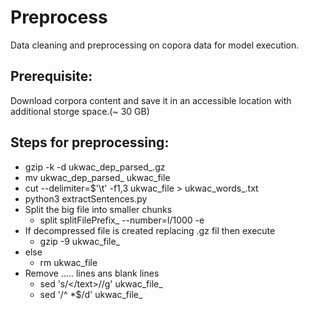 
# Preprocess

Data cleaning and preprocessing on copora data for model execution.

## Prerequisite:

Download corpora content and save it in an accessible location with additional storge space.(~ 30 GB)


## Steps for preprocessing:


*  gzip  -k -d ukwac_dep_parsed_.gz
*  mv ukwac_dep_parsed_ ukwac_file
*  cut --delimiter=$'\t' -f1,3 ukwac_file > ukwac_words_.txt
*  python3 extractSentences.py
*  Split the big file into smaller chunks
	* split <bigFile> splitFilePrefix_ --number=l/1000 -e 
*  If decompressed file is created replacing .gz fil then execute 
	* gzip -9 ukwac_file_
*  else
	* rm ukwac_file
* Remove </text> ..... lines ans blank lines
   	* sed 's/<\/text>//g' ukwac_file_
	* sed '/^ *$/d' ukwac_file_	